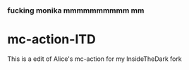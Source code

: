 ### fucking monika mmmmmmmmmm mm
# mc-action-ITD
This is a edit of Alice's mc-action for my InsideTheDark fork

